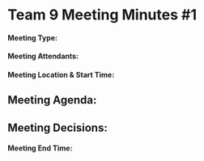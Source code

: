 # Team 9 Meeting Minutes #1

#### Meeting Type:

#### Meeting Attendants:

#### Meeting Location & Start Time:

## Meeting Agenda:

## Meeting Decisions:

#### Meeting End Time: 

